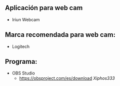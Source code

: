 ## Aplicación para web cam
+ Iriun Webcam

## Marca recomendada para web cam:
+ Logitech

## Programa:
+ OBS Studio
    - https://obsproject.com/es/download
    *Xiphos333*